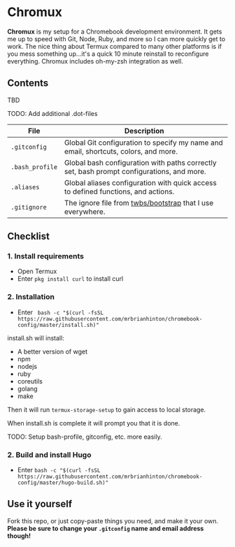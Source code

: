 # Chromux

**Chromux** is my setup for a Chromebook development environment. It gets me up to speed with Git, Node, Ruby, and more so I can more quickly get to work. The nice thing about Termux compared to many other platforms is if you mess something up...it's a quick 10 minute reinstall to reconfigure everything. Chromux includes oh-my-zsh integration as well.

## Contents

TBD

TODO: Add additional .dot-files

| File | Description |
| --- | --- |
| `.gitconfig` | Global Git configuration to specify my name and email, shortcuts, colors, and more. |
| `.bash_profile` | Global bash configuration with paths correctly set, bash prompt configurations, and more. |
| `.aliases` | Global aliases configuration with quick access to defined functions, and actions. |
| `.gitignore` | The ignore file from [twbs/bootstrap](https://github.com/twbs/bootstrap) that I use everywhere. |

## Checklist

### 1. Install requirements

- Open Termux
- Enter ```pkg install curl``` to install curl

### 2. Installation
- Enter ` bash -c "$(curl -fsSL https://raw.githubusercontent.com/mrbrianhinton/chromebook-config/master/install.sh)"`

install.sh will install:
- A better version of wget
- npm 
- nodejs
- ruby
- coreutils
- golang
- make

Then it will run `termux-storage-setup` to gain access to local storage.

When install.sh is complete it will prompt you that it is done.

TODO: Setup bash-profile, gitconfig, etc. more easily.

### 2. Build and install Hugo

- Enter `bash -c "$(curl -fsSL https://raw.githubusercontent.com/mrbrianhinton/chromebook-config/master/hugo-build.sh)"`

## Use it yourself

Fork this repo, or just copy-paste things you need, and make it your own. **Please be sure to change your `.gitconfig` name and email address though!**
